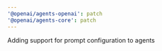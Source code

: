 ```yaml
---
'@openai/agents-openai': patch
'@openai/agents-core': patch
---
```


Adding support for prompt configuration to agents
